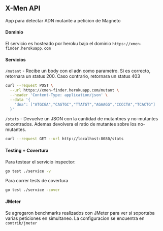 ## X-Men API

App para detectar ADN mutante a peticion de Magneto

#### Dominio
El servicio es hosteado por heroku bajo el dominio
```https://xmen-finder.herokuapp.com```

#### Servicios

`/mutant` - Recibe un body con el adn como parametro. Si es correcto, retornara un status 200. Caso contrario, retornara un status 403

```bash
curl --request POST \
  --url https://xmen-finder.herokuapp.com/mutant \
  --header 'Content-Type: application/json' \
  --data '{
	"dna": ["ATGCGA","CAGTGC","TTATGT","AGAAGG","CCCCTA","TCACTG"]
  }'
```

`/stats`  - Devuelve un JSON con la cantidad de mutantnes y no-mutantes encontrados. Ademas devolvera el ratio de mutantes sobre los no-mutantes.

```bash
curl --request GET --url http://localhost:8080/stats
```

#### Testing + Covertura

Para testear el servicio inspector:
```bash
go test ./service -v
```

Para correr tests de covertura
```bash
go test ./service -cover
```

#### JMeter

Se agregaron benchmarks realizados con JMeter para ver si soportaba varias peticiones en simultaneo.
La configuracion se encuentra en `contrib/jmeter`
